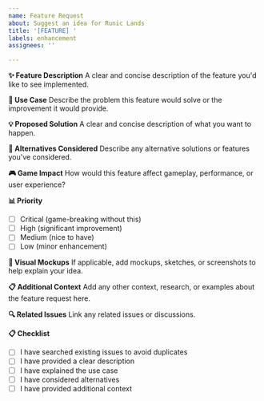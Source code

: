 ```yaml
---
name: Feature Request
about: Suggest an idea for Runic Lands
title: '[FEATURE] '
labels: enhancement
assignees: ''

---
```


**✨ Feature Description**
A clear and concise description of the feature you'd like to see implemented.

**🎯 Use Case**
Describe the problem this feature would solve or the improvement it would provide.

**💡 Proposed Solution**
A clear and concise description of what you want to happen.

**🔄 Alternatives Considered**
Describe any alternative solutions or features you've considered.

**🎮 Game Impact**
How would this feature affect gameplay, performance, or user experience?

**📊 Priority**
- [ ] Critical (game-breaking without this)
- [ ] High (significant improvement)
- [ ] Medium (nice to have)
- [ ] Low (minor enhancement)

**🎨 Visual Mockups**
If applicable, add mockups, sketches, or screenshots to help explain your idea.

**📋 Additional Context**
Add any other context, research, or examples about the feature request here.

**🔍 Related Issues**
Link any related issues or discussions.

**📋 Checklist**
- [ ] I have searched existing issues to avoid duplicates
- [ ] I have provided a clear description
- [ ] I have explained the use case
- [ ] I have considered alternatives
- [ ] I have provided additional context
